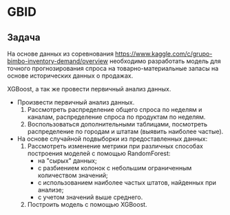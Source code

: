 # GBID
## Задача
На основе данных из соревнования https://www.kaggle.com/c/grupo-bimbo-inventory-demand/overview необходимо разработать модель для точного прогнозирования спроса на товарно-материальные запасы на основе исторических данных о продажах.

XGBoost, а так же провести первичный анализ данных.

* Произвести первичный анализ данных.
  1. Рассмотреть распределение общего спроса по неделям и каналам, распределение спроса по продуктам по неделям.
  2. Воспользоваться дополнительными таблицами, посмотреть распределение по городам и штатам (выявить наиболее частые).
* На основе случайной подвыборки из предоставленных данных:
  1. Рассмотреть изменение метрики при различных способах построения моделей с помощью RandomForest:
     - на "сырых" данных;
     - с разбиением колонок с небольшим ограниченным количеством значений;
     - с использованием наиболее частых штатов, найденных при анализе;
     - с учетом значений выше среднего.
  3. Построить модель с помощью XGBoost.
